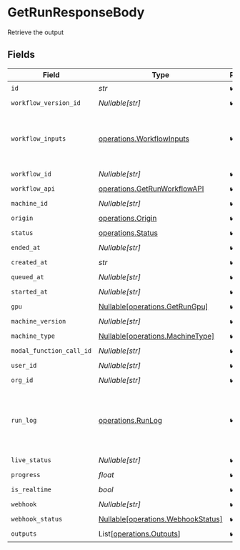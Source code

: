 # GetRunResponseBody

Retrieve the output


## Fields

| Field                                                                                 | Type                                                                                  | Required                                                                              | Description                                                                           | Example                                                                               |
| ------------------------------------------------------------------------------------- | ------------------------------------------------------------------------------------- | ------------------------------------------------------------------------------------- | ------------------------------------------------------------------------------------- | ------------------------------------------------------------------------------------- |
| `id`                                                                                  | *str*                                                                                 | :heavy_check_mark:                                                                    | N/A                                                                                   |                                                                                       |
| `workflow_version_id`                                                                 | *Nullable[str]*                                                                       | :heavy_check_mark:                                                                    | N/A                                                                                   |                                                                                       |
| `workflow_inputs`                                                                     | [operations.WorkflowInputs](../../models/operations/workflowinputs.md)                | :heavy_check_mark:                                                                    | N/A                                                                                   | {<br/>"input_text": "some external text input",<br/>"input_image": "https://somestatic.png"<br/>} |
| `workflow_id`                                                                         | *Nullable[str]*                                                                       | :heavy_check_mark:                                                                    | N/A                                                                                   |                                                                                       |
| `workflow_api`                                                                        | [operations.GetRunWorkflowAPI](../../models/operations/getrunworkflowapi.md)          | :heavy_check_mark:                                                                    | N/A                                                                                   | {}                                                                                    |
| `machine_id`                                                                          | *Nullable[str]*                                                                       | :heavy_check_mark:                                                                    | N/A                                                                                   |                                                                                       |
| `origin`                                                                              | [operations.Origin](../../models/operations/origin.md)                                | :heavy_check_mark:                                                                    | N/A                                                                                   |                                                                                       |
| `status`                                                                              | [operations.Status](../../models/operations/status.md)                                | :heavy_check_mark:                                                                    | N/A                                                                                   |                                                                                       |
| `ended_at`                                                                            | *Nullable[str]*                                                                       | :heavy_check_mark:                                                                    | N/A                                                                                   |                                                                                       |
| `created_at`                                                                          | *str*                                                                                 | :heavy_check_mark:                                                                    | N/A                                                                                   |                                                                                       |
| `queued_at`                                                                           | *Nullable[str]*                                                                       | :heavy_check_mark:                                                                    | N/A                                                                                   |                                                                                       |
| `started_at`                                                                          | *Nullable[str]*                                                                       | :heavy_check_mark:                                                                    | N/A                                                                                   |                                                                                       |
| `gpu`                                                                                 | [Nullable[operations.GetRunGpu]](../../models/operations/getrungpu.md)                | :heavy_check_mark:                                                                    | N/A                                                                                   |                                                                                       |
| `machine_version`                                                                     | *Nullable[str]*                                                                       | :heavy_check_mark:                                                                    | N/A                                                                                   |                                                                                       |
| `machine_type`                                                                        | [Nullable[operations.MachineType]](../../models/operations/machinetype.md)            | :heavy_check_mark:                                                                    | N/A                                                                                   |                                                                                       |
| `modal_function_call_id`                                                              | *Nullable[str]*                                                                       | :heavy_check_mark:                                                                    | N/A                                                                                   |                                                                                       |
| `user_id`                                                                             | *Nullable[str]*                                                                       | :heavy_check_mark:                                                                    | N/A                                                                                   |                                                                                       |
| `org_id`                                                                              | *Nullable[str]*                                                                       | :heavy_check_mark:                                                                    | N/A                                                                                   |                                                                                       |
| `run_log`                                                                             | [operations.RunLog](../../models/operations/runlog.md)                                | :heavy_check_mark:                                                                    | N/A                                                                                   | [<br/>{<br/>"logs": "some logs",<br/>"timestamp": 1706631877.3831277<br/>}<br/>]      |
| `live_status`                                                                         | *Nullable[str]*                                                                       | :heavy_check_mark:                                                                    | N/A                                                                                   |                                                                                       |
| `progress`                                                                            | *float*                                                                               | :heavy_check_mark:                                                                    | N/A                                                                                   |                                                                                       |
| `is_realtime`                                                                         | *bool*                                                                                | :heavy_check_mark:                                                                    | N/A                                                                                   |                                                                                       |
| `webhook`                                                                             | *Nullable[str]*                                                                       | :heavy_check_mark:                                                                    | N/A                                                                                   |                                                                                       |
| `webhook_status`                                                                      | [Nullable[operations.WebhookStatus]](../../models/operations/webhookstatus.md)        | :heavy_check_mark:                                                                    | N/A                                                                                   |                                                                                       |
| `outputs`                                                                             | List[[operations.Outputs](../../models/operations/outputs.md)]                        | :heavy_check_mark:                                                                    | N/A                                                                                   |                                                                                       |
